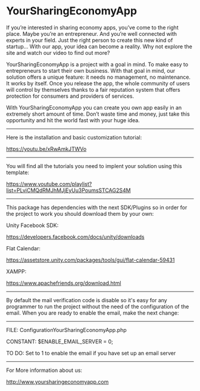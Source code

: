 # YourSharingEconomyApp
If you’re interested in sharing economy apps, you’ve come to the right place.  Maybe you’re an entrepreneur. And you’re well connected with experts in your field. Just the right person to create this new kind of startup…   With our app, your idea can become a reality. Why not explore the site and watch our video to find out more?   

YourSharingEconomyApp is a project with a goal in mind. To make easy to entrepreneurs to start their own business. With that goal in mind, our solution offers a unique feature: it needs no management, no maintenance. It works by itself. Once you release the app, the whole community of users will control by themselves thanks to a fair reputation system that offers protection for consumers and providers of services. 

With YourSharingEconomyApp you can create you own app easily in an extremely short amount of time. Don’t waste time and money, just take this opportunity and hit the world fast with your huge idea.

---------

Here is the installation and basic customization tutorial:

https://youtu.be/xRwAmkJTWVo

---------

You will find all the tutorials you need to implent your solution using this template:

https://www.youtube.com/playlist?list=PLviCMQdRMJhMJjEyUu3PoumsSTCAG2S4M

---------

This package has dependencies with the next SDK/Plugins so in order for the project to work you should download them by your own:

Unity Facebook SDK:

https://developers.facebook.com/docs/unity/downloads

Flat Calendar:

https://assetstore.unity.com/packages/tools/gui/flat-calendar-59431

XAMPP:

https://www.apachefriends.org/download.html

---------

By default the mail verification code is disable so it's easy for any programmer to run the project without the need of the configuration of the email. When you are ready to enable the email, make the next change:

---------

FILE: ConfigurationYourSharingEconomyApp.php

CONSTANT: $ENABLE_EMAIL_SERVER = 0;

TO DO: Set to 1 to enable the email if you have set up an email server

---------

For More information about us:

http://www.yoursharingeconomyapp.com
